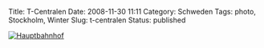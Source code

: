 Title: T-Centralen
Date: 2008-11-30 11:11
Category: Schweden
Tags: photo, Stockholm, Winter
Slug: t-centralen
Status: published

[![Hauptbahnhof](/pic/tcentralenisno_s.jpg "Hauptbahnhof")](/pic/tcentralenisno_l.jpg)

